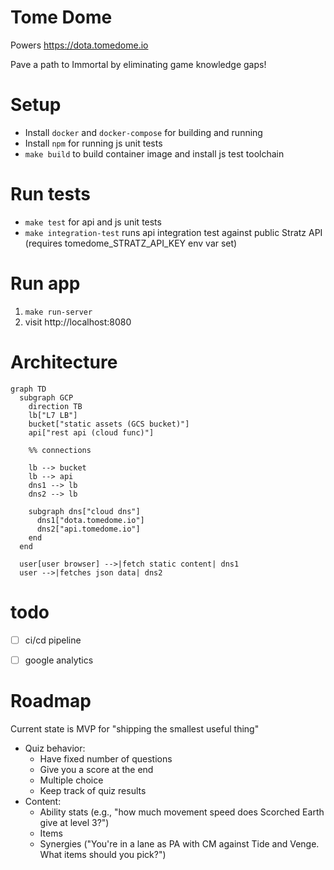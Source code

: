 # Tome Dome
Powers https://dota.tomedome.io

Pave a path to Immortal by eliminating game knowledge gaps!


# Setup
* Install `docker` and `docker-compose` for building and running
* Install `npm` for running js unit tests
* `make build` to build container image and install js test toolchain


# Run tests
* `make test` for api and js unit tests
* `make integration-test` runs api integration test against public Stratz API (requires tomedome_STRATZ_API_KEY env var set)


# Run app
1. `make run-server`
2. visit http://localhost:8080


# Architecture

```mermaid
graph TD
  subgraph GCP
    direction TB
    lb["L7 LB"]
    bucket["static assets (GCS bucket)"]
    api["rest api (cloud func)"]

    %% connections

    lb --> bucket
    lb --> api
    dns1 --> lb
    dns2 --> lb

    subgraph dns["cloud dns"]
      dns1["dota.tomedome.io"]
      dns2["api.tomedome.io"]
    end
  end
  
  user[user browser] -->|fetch static content| dns1
  user -->|fetches json data| dns2
 ```


# todo
- [ ] ci/cd pipeline
- [ ] google analytics


# Roadmap

Current state is MVP for "shipping the smallest useful thing"

* Quiz behavior:
    * Have fixed number of questions
    * Give you a score at the end
    * Multiple choice
    * Keep track of quiz results
* Content:
    * Ability stats (e.g., "how much movement speed does Scorched Earth give at level 3?")    
    * Items
    * Synergies ("You're in a lane as PA with CM against Tide and Venge. What items should you pick?")